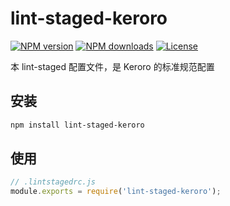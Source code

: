 # lint-staged-keroro

[![NPM version](https://img.shields.io/npm/v/lint-staged-keroro.svg?style=flat)](https://npmjs.org/package/lint-staged-keroro)
[![NPM downloads](https://img.shields.io/npm/dm/lint-staged-keroro.svg?style=flat)](https://npmjs.org/package/lint-staged-keroro)
[![License](https://img.shields.io/github/license/maxming2333/lint.svg?style=flat)](https://github.com/maxming2333/lint/blob/main/LICENSE)

本 lint-staged 配置文件，是 Keroro 的标准规范配置

## 安装

```bash
npm install lint-staged-keroro
`````

## 使用

```js
// .lintstagedrc.js
module.exports = require('lint-staged-keroro');
```
